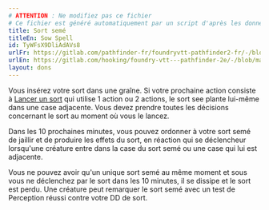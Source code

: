 ```yaml
---
# ATTENTION : Ne modifiez pas ce fichier
# Ce fichier est généré automatiquement par un script d'après les données du module Foundry VTT officiel et de sa traduction
title: Sort semé
titleEn: Sow Spell
id: TyWFsX9DliAdAVs8
urlFr: https://gitlab.com/pathfinder-fr/foundryvtt-pathfinder2-fr/-/blob/master/data/feats/TyWFsX9DliAdAVs8.htm
urlEn: https://gitlab.com/hooking/foundry-vtt---pathfinder-2e/-/blob/master/packs/data/feats.db/sow-spell.json
layout: dons
---
```

Vous insérez votre sort dans une graîne. Si votre prochaine action consiste à  [Lancer un sort](../actions/lancer-un-sort.md) qui utilise 1 action ou 2 actions, le sort see plante lui-même dans une case adjacente. Vous devez prendre toutes les décisions concernant le sort au moment où vous le lancez.

Dans les 10 prochaines minutes, vous pouvez ordonner à votre sort semé de jaillir et de produire les effets du sort, en réaction qui se déclencheur lorsqu'une créature entre dans la case du sort semé ou une case qui lui est adjacente.

Vous ne pouvez avoir qu'un unique sort semé au même moment et sous vous ne déclenchez par le sort dans les 10 minutes, il se dissipe et le sort est perdu. Une créature peut remarquer le sort semé avec un test de Perception réussi contre votre DD de sort.
